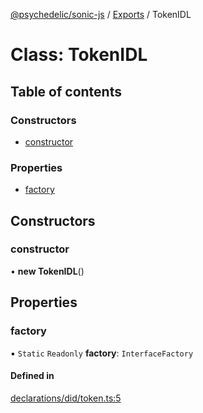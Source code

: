 [@psychedelic/sonic-js](../README.md) / [Exports](../modules.md) / TokenIDL

# Class: TokenIDL

## Table of contents

### Constructors

- [constructor](TokenIDL.md#constructor)

### Properties

- [factory](TokenIDL.md#factory)

## Constructors

### constructor

• **new TokenIDL**()

## Properties

### factory

▪ `Static` `Readonly` **factory**: `InterfaceFactory`

#### Defined in

[declarations/did/token.ts:5](https://github.com/Psychedelic/sonic-js/blob/cfc7f22/src/declarations/did/token.ts#L5)
